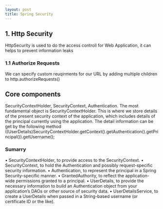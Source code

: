 ```yaml
---
layout: post
title: Spring Security
---
```


<h2>1. Http Security</h2>
<p>HttpSecurity is used to do the access controll for Web Application, it can helps to prevent information leaks</p>

<h3>1.1 Authorize Requests</h3>
<p>We can specify custom reuqirments for our URL by adding multiple children to http.authorizeRequests()</p>

<h2>Core components</h2>
<p>SecurityContextHolder, SecurityContext, Authentication. The most fundamental object is SecurityContextHolder. This is where we store details of the
present security context of the application, which includes details of the principal currently using the
application. The detail information can be get by the following method</br>
((UserDetails)SecurityContextHolder.getContext().getAuthentication().getPrincipal()).getUsername();</p>
<h3>Sumarry</h3>
• SecurityContextHolder, to provide access to the SecurityContext.
• SecurityContext, to hold the Authentication and possibly request-specific security
information.
• Authentication, to represent the principal in a Spring Security-specific manner.
• GrantedAuthority, to reflect the application-wide permissions granted to a principal.
• UserDetails, to provide the necessary information to build an Authentication object from your
application’s DAOs or other source of security data.
• UserDetailsService, to create a UserDetails when passed in a String-based username (or
certificate ID or the like).
